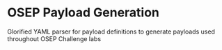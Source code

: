 # OSEP Payload Generation
Glorified YAML parser for payload definitions to generate payloads used throughout OSEP Challenge labs
